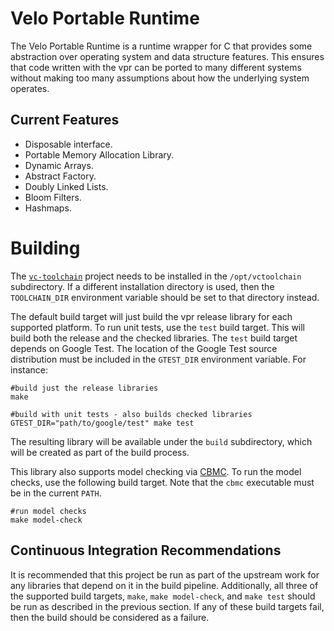 Velo Portable Runtime
=====================

The Velo Portable Runtime is a runtime wrapper for C that provides some
abstraction over operating system and data structure features.  This ensures
that code written with the vpr can be ported to many different systems without
making too many assumptions about how the underlying system operates.

Current Features
-----------------

* Disposable interface.
* Portable Memory Allocation Library.
* Dynamic Arrays.
* Abstract Factory.
* Doubly Linked Lists.
* Bloom Filters.
* Hashmaps.

Building
========

The [`vc-toolchain`][vc-toolchain-url] project needs to be installed in the
`/opt/vctoolchain` subdirectory.  If a different installation directory is used,
then the `TOOLCHAIN_DIR` environment variable should be set to that directory
instead.

[vc-toolchain-url]: https://github.com/VeloPayments/vc-toolchain

The default build target will just build the vpr release library for each
supported platform.  To run unit tests, use the `test` build target.  This will
build both the release and the checked libraries.  The `test` build target
depends on Google Test.  The location of the Google Test source distribution
must be included in the `GTEST_DIR` environment variable.  For instance:

    #build just the release libraries
    make
    
    #build with unit tests - also builds checked libraries
    GTEST_DIR="path/to/google/test" make test

The resulting library will be available under the `build` subdirectory, which
will be created as part of the build process.

This library also supports model checking via [CBMC][cbmc-url].  To run the
model checks, use the following build target.  Note that the `cbmc` executable
must be in the current `PATH`.

    #run model checks
    make model-check

[cbmc-url]: http://www.cprover.org/cbmc/

Continuous Integration Recommendations
--------------------------------------

It is recommended that this project be run as part of the upstream work for any
libraries that depend on it in the build pipeline.  Additionally, all three of
the supported build targets, `make`, `make model-check`, and `make test` should
be run as described in the previous section.  If any of these build targets
fail, then the build should be considered as a failure.
